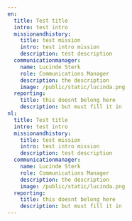 ```yaml
---
en:
  title: Test title
  intro: test intro
  missionandhistory:
    title: test mission
    intro: test intro mission
    description: test description
  communicationmanager:
    name: Lucinde Sterk
    role: Communications Manager
    description: the description
    image: /public/static/lucinda.png
  reporting:
    title: this doesnt belong here
    description: but must fill it in
nl:
  title: Test title
  intro: test intro
  missionandhistory:
    title: test mission
    intro: test intro mission
    description: test description
  communicationmanager:
    name: Lucinde Sterk
    role: Communications Manager
    description: the description
    image: /public/static/lucinda.png
  reporting:
    title: this doesnt belong here
    description: but must fill it in
---
```

